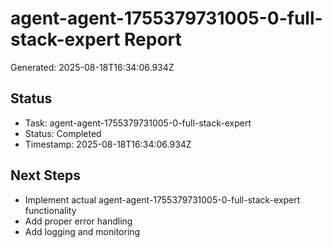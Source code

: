# agent-agent-1755379731005-0-full-stack-expert Report

Generated: 2025-08-18T16:34:06.934Z

## Status
- Task: agent-agent-1755379731005-0-full-stack-expert
- Status: Completed
- Timestamp: 2025-08-18T16:34:06.934Z

## Next Steps
- Implement actual agent-agent-1755379731005-0-full-stack-expert functionality
- Add proper error handling
- Add logging and monitoring

